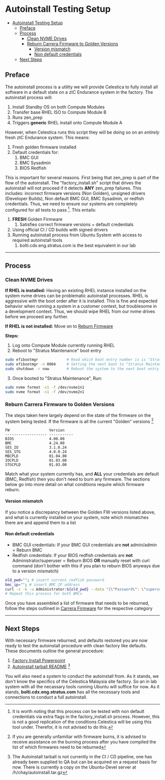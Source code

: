 # Autoinstall Testing Setup

- [Autoinstall Testing Setup](#autoinstall-testing-setup)
  - [Preface](#preface)
  - [Process](#process)
    - [Clean NVME Drives](#clean-nvme-drives)
    - [Reburn Carrera Firmware to Golden Versions](#reburn-carrera-firmware-to-golden-versions)
      - [Version mismatch](#version-mismatch)
      - [Non default credentials](#non-default-credentials)
  - [Next Steps](#next-steps)

## Preface

The autoinstall process is a utility we will provide Celestica to fully install all software in a default state on a ztC Endurance system in the factory. The autoinstall process will:
1. Install Standby OS on both Compute Modules
2. Transfer base RHEL ISO to Compute Module B
3. Runs zen_prep
4. Triggers **generic** RHEL install onto Compute Module A

However, when Celestica runs this script they will be doing so on an *entirely* fresh ztC Endurance system. This means:
1. Fresh golden firmware installed
2. Default credentials for:
   1. BMC GUI
   2. BMC Sysadmin
   3. BIOS Redfish

This is important for several reasons. First being that zen_prep is part of the flow of the autoinstall. The "factory_install.sh" script that drives the autoinstall will not proceed if it detects **ANY** zen_prep failures. This includes: incorrect firmware versions (Non Golden), unsigned drivers (Developer Builds), Non default BMC GUI, BMC Sysadmin, or redfish credentials. Thus, we need to ensure our systems are completely configured for all tests to pass [^1]. This entails:
1. **FRESH** Golden Firmware
   1. Satisfies correct firmware versions + default credentials
2. Using official CI / CD builds with signed drivers
3. Running autoinstall process from Ubuntu System with access to required autoinstall tools
   1. bolti.cdx.eng.stratus.com is the best equivalent in our lab 

[^1]: It is worth noting that this process *can* be tested with non default credentials via extra flags in the factory_install.sh process. However, this is not a good replication of the conditions Celestica will be using this tool under. Therefor, it is not advised to do this.

---
## Process

### Clean NVME Drives

**If RHEL is installed:** Having an existing RHEL instance installed on the system nvme drives can be problematic autoinstall processes. RHEL is aggressive with the boot order after it is installed. This is fine and expected behavior when running a system in a customer context, but troublesome in a development context. Thus, we should wipe RHEL from our nvme drives before we proceed any further.

**If RHEL is not installed:** Move on to [Reburn Firmware](#reburn-carrera-firmware-to-golden-versions) 

**Steps:**
1. Log onto Compute Module currently running RHEL
2. Reboot to "Stratus Maintenance" boot entry
```bash
sudo efibootmgr             # Read which boot entry number is is "Stratus Maintenance", ex: 0004
sudo efibootmgr -n 0004     # Setting the next boot to "Stratus Maintenance"
sudo shutdown -r now        # Reboot the system to the next boot entry selected
```
3. Once booted to "Stratus Maintenance", Run:
```bash
sudo nvme format -s1 -f /dev/nvme1n1
sudo nvme format -s1 -f /dev/nvme2n1
```

### Reburn Carrera Firmware to Golden Versions

The steps taken here largely depend on the state of the firmware on the system being tested. If the firmware is all the current "Golden" versions [^2]

[^2]: If you are generally unfamiliar with firmware burns, it is advised to receive assistance on the burning process after you have compiled the list of which firmwares need to be reburned

```
FW                  Version     
------------------- ----------- 
BIOS                4.00.00     
BMC                 4.24.00     
SES_IO              3.1.0.24    
SES_STG             4.0.0.24    
MBCPLD              01.04.00    
IOCPLD              01.03.00    
STGCPLD             01.03.00    
```

Match what your system currently has, and **ALL** your credentials are default (BMC, Redfish) then you don't need to burn any firmware. The sections below go into more detail on what conditions require which firmware reburn.

#### Version mismatch
If you notice a discrepancy between the Golden FW versions listed above, and what is currently installed on your system, note which mismatches there are and append them to a list

#### Non default credentials
- BMC GUI credentials: If your BMC GUI credentials are **not** admin/admin = Reburn BMC
- Redfish credentials: If your BIOS redfish credentials are **not** Administrator/superuser = Reburn BIOS **OR** manually reset with curl command (don't bother with this if you plan to reburn BIOS anyways due to a version mismatch)
```bash
old_pwd=""; # insert current redfish password
bmc_ip=""; # insert BMC IP address
curl -s -k -u Administrator:${old_pwd} --data "{\"Password\": \"superuser\"}" -H "Content-Type: application/json" -X PATCH https://$bmc_ip/redfish/v1/AccountService/Accounts/1 --header 'If-Match: *'
# Repeat this process for both BMCs
```

Once you have assembled a list of firmware that needs to be reburned, follow the steps outlined in [Carrera Firmware](https://stratustech.atlassian.net/wiki/spaces/CAR/pages/3170238510/Carrera+Firmware#Firmware-Burn-Procedures) for the respective category

---
## Next Steps

With necessary firmware reburned, and defaults restored you are now ready to test the autoinstall procedure with clean factory like defaults. These documents outline the general procedure:
1. [Factory Install Powerpoint](https://smartm-my.sharepoint.com/:p:/g/personal/collin_hay_stratus_com/EXVmWPCNBRpGs1VqOTKZu88BGXN7Rx-QXKcaX5POZUC32w?e=tYirp8)
2. [Autoinstall tarball README](https://github.com/stratustech/Carrera-Tools/blob/main/utilities/autoinstall/README.md) [^3]

[^3]: The Autoinstall tarball is not currently in the CI / CD pipeline, one has already been supplied to QA but can be acquired on a request basis for now. There is currently a copy on the Ubuntu-Devel server at /h/chay/autoinstall.tar.gz

You will also need a system to conduct the autoinstall from. As it stands, we don't know the specifics of the Celestica Malaysia site factory. So an in lab system with all the necassary tools running Ubuntu will suffice for now. As it stands, **bolti.cdx.eng.stratus.com** has all the necessary tools and connections to conduct a full autoinstall.